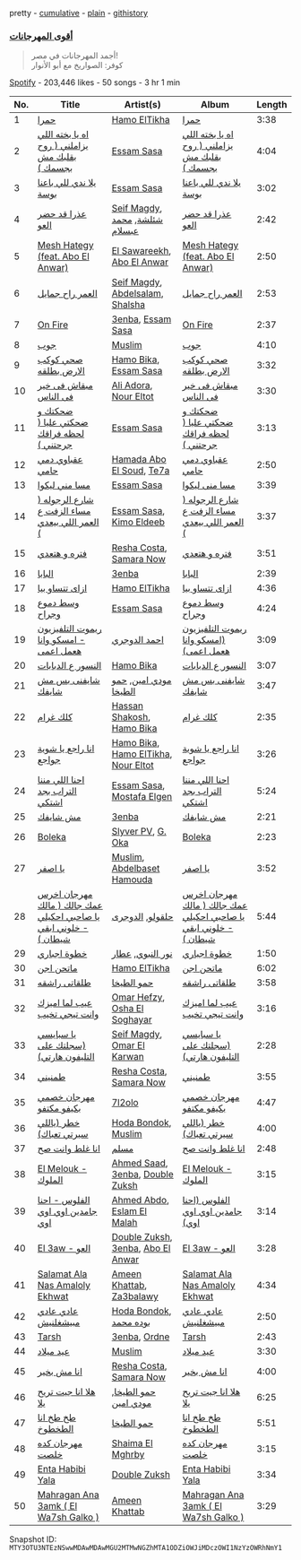 pretty - [cumulative](/playlists/cumulative/37i9dQZF1DX4qF0846GNk8.md) - [plain](/playlists/plain/37i9dQZF1DX4qF0846GNk8) - [githistory](https://github.githistory.xyz/mackorone/spotify-playlist-archive/blob/main/playlists/plain/37i9dQZF1DX4qF0846GNk8)

### [أقوى المهرجانات](https://open.spotify.com/playlist/37i9dQZF1DX4qF0846GNk8)

> أجمد المهرجانات في مصر!  <br/> كوفر: الصواريخ مع أبو الأنوار

[Spotify](https://open.spotify.com/user/spotify) - 203,446 likes - 50 songs - 3 hr 1 min

| No. | Title | Artist(s) | Album | Length |
|---|---|---|---|---|
| 1 | [حمرا](https://open.spotify.com/track/0nkJCooURSEVpWFpeYOzeI) | [Hamo ElTikha](https://open.spotify.com/artist/1j6Pf2MLM2G87CSAWK78V7) | [حمرا](https://open.spotify.com/album/0g8MIat372o8vp1Shk1sMe) | 3:38 |
| 2 | [اه يا بخته اللي يزاملني \( روح بقلبك مش بجسمك \)](https://open.spotify.com/track/7ydZcXrYQhW0YRGsH7zgJr) | [Essam Sasa](https://open.spotify.com/artist/2KjiHtx0h8tyJXbg8aYRgu) | [اه يا بخته اللي يزاملني \( روح بقلبك مش بجسمك \)](https://open.spotify.com/album/4uWndJo5yNbF9jQw4MkNGU) | 4:04 |
| 3 | [يلا ندي للي باعنا بوسة](https://open.spotify.com/track/6kQSn6wpNfhi6okDREctqv) | [Essam Sasa](https://open.spotify.com/artist/2KjiHtx0h8tyJXbg8aYRgu) | [يلا ندي للي باعنا بوسة](https://open.spotify.com/album/4KfbVuvo0ZUztFoyB3LY0s) | 3:02 |
| 4 | [عذرا قد حضر العو](https://open.spotify.com/track/4sN9tEkslUyImMrckTqjut) | [Seif Magdy](https://open.spotify.com/artist/36QfEZXB5iGSrD0SxwRNkE), [شئلشة](https://open.spotify.com/artist/6g5gJTj2RuFHU1y5dDWbY2), [محمد عبسلام](https://open.spotify.com/artist/3mITpO5lgkYAQFglY4ZFyZ) | [عذرا قد حضر العو](https://open.spotify.com/album/5PO1g2zD7NMsBNpkxVqDUr) | 2:42 |
| 5 | [Mesh Hategy \(feat\. Abo El Anwar\)](https://open.spotify.com/track/4Xix6C8Ny51e3l6ZGzFCBA) | [El Sawareekh](https://open.spotify.com/artist/5rNrRYsRVaRJDQhA1PEC6t), [Abo El Anwar](https://open.spotify.com/artist/2H6XYL9D5Z3ErkxCD0gmD6) | [Mesh Hategy \(feat\. Abo El Anwar\)](https://open.spotify.com/album/6IVMIrWOyWsjfLXBATH3Jb) | 2:50 |
| 6 | [العمر راح جمايل](https://open.spotify.com/track/2tDHfhOcCyIlT2cMc2MbLs) | [Seif Magdy](https://open.spotify.com/artist/36QfEZXB5iGSrD0SxwRNkE), [Abdelsalam](https://open.spotify.com/artist/1RYiKhiu6grbHvPZIuO18y), [Shalsha](https://open.spotify.com/artist/7JvNUhrLYfqBSIPfa5N12E) | [العمر راح جمايل](https://open.spotify.com/album/4t5IE26L1Y0HcP0SMBoDti) | 2:53 |
| 7 | [On Fire](https://open.spotify.com/track/4gQ6fFX5GwpUc7TdthnnKw) | [3enba](https://open.spotify.com/artist/4U7K3Xm1CXe5FpBGYUcHUZ), [Essam Sasa](https://open.spotify.com/artist/2KjiHtx0h8tyJXbg8aYRgu) | [On Fire](https://open.spotify.com/album/5slczLOKT1ESCYUN6CNBQc) | 2:37 |
| 8 | [جوب](https://open.spotify.com/track/00iZxf2j4qUqsSa7HOngwZ) | [Muslim](https://open.spotify.com/artist/63OMTYC88PAsd7ffM3ErQv) | [جوب](https://open.spotify.com/album/0sUROVLFIxptdj9P8Vssyn) | 4:10 |
| 9 | [صحي كوكب الارض بطلقه](https://open.spotify.com/track/3mCb5WZoHBniD8ZaR9uACn) | [Hamo Bika](https://open.spotify.com/artist/054D7n62qxjhkfcBZhdRSI), [Essam Sasa](https://open.spotify.com/artist/2KjiHtx0h8tyJXbg8aYRgu) | [صحي كوكب الارض بطلقه](https://open.spotify.com/album/2jPqDPQRfPQVfVgtiD9i8T) | 3:32 |
| 10 | [مبقاش فى خير فى الناس](https://open.spotify.com/track/4GT37oFB2kTll36C5c8Ohl) | [Ali Adora](https://open.spotify.com/artist/1YBCglSx16gpk34ayxU5Dp), [Nour Eltot](https://open.spotify.com/artist/73XccIf98HDXk4ZeJNe6Hq) | [مبقاش فى خير فى الناس](https://open.spotify.com/album/1B8QQCVTYNFHmhIlu3SH8A) | 3:30 |
| 11 | [ضحكتك و ضحكتي عليا \( لحظه فراقك جرحتني \)](https://open.spotify.com/track/5WQ4GUTek3BUnjmcoxf4cU) | [Essam Sasa](https://open.spotify.com/artist/2KjiHtx0h8tyJXbg8aYRgu) | [ضحكتك و ضحكتي عليا \( لحظه فراقك جرحتني \)](https://open.spotify.com/album/0eVad4eWSNMuOpe55MdZUZ) | 3:13 |
| 12 | [عقباوي دمي حامي](https://open.spotify.com/track/589yxRQaTsgjX23dBtgaIz) | [Hamada Abo El Soud](https://open.spotify.com/artist/46Mk53pIP0buQqvhKNlsAH), [Te7a](https://open.spotify.com/artist/5upPnqjYhTrlCrxCwQqTyC) | [عقباوي دمي حامي](https://open.spotify.com/album/46ThkQd2YDMj6yFH1DZaWE) | 2:50 |
| 13 | [مسا مني ليكوا](https://open.spotify.com/track/7qnR06N2Ekj9iBOQHiFqdq) | [Essam Sasa](https://open.spotify.com/artist/2KjiHtx0h8tyJXbg8aYRgu) | [مسا منى ليكوا](https://open.spotify.com/album/7xJews3EUUzYDq1Ycez0Kq) | 3:39 |
| 14 | [شارع الرجوله \( مساء الزفت ع العمر اللي بيعدي \)](https://open.spotify.com/track/7nN8eFZ4dgP19pUGZYEOJt) | [Essam Sasa](https://open.spotify.com/artist/2KjiHtx0h8tyJXbg8aYRgu), [Kimo Eldeeb](https://open.spotify.com/artist/18A2yU1GvQnE6cozN5oJky) | [شارع الرجوله \( مساء الزفت ع العمر اللي بيعدي \)](https://open.spotify.com/album/2Dl54ixdiIKlln84W2uIoY) | 3:37 |
| 15 | [فتره و هتعدي](https://open.spotify.com/track/0eAQPO9lxQqc7F4BOy85As) | [Resha Costa](https://open.spotify.com/artist/5VXbENspI2Q0cRiVZ828U8), [Samara Now](https://open.spotify.com/artist/33C02CFofpaWCgYTPD1au0) | [فتره و هتعدي](https://open.spotify.com/album/12sDRnt0r4O3pua8zStqni) | 3:51 |
| 16 | [البابا](https://open.spotify.com/track/7hYdamEgzysb2hiOUDXb66) | [3enba](https://open.spotify.com/artist/4U7K3Xm1CXe5FpBGYUcHUZ) | [البابا](https://open.spotify.com/album/2vQiKmLoDMDSdwzQkNWmnr) | 2:39 |
| 17 | [ازاى تتساو بيا](https://open.spotify.com/track/191eHjlFxHTFTbYmmd1vJ4) | [Hamo ElTikha](https://open.spotify.com/artist/1j6Pf2MLM2G87CSAWK78V7) | [ازاى تتساو بيا](https://open.spotify.com/album/6Nh5cETpD4ej0JSmgM9GUy) | 4:36 |
| 18 | [وسط دموع وجراح](https://open.spotify.com/track/3FdV0iO6fskyPeYnrMsKPM) | [Essam Sasa](https://open.spotify.com/artist/2KjiHtx0h8tyJXbg8aYRgu) | [وسط دموع وجراح](https://open.spotify.com/album/5QcbolYaY1VvcTKA2mvu0T) | 4:24 |
| 19 | [ريموت التلفيزيون \- امسكو وانا هعمل اعمى](https://open.spotify.com/track/7DUPgXQK4NvmRrPFlVhfx2) | [احمد الدوجري](https://open.spotify.com/artist/4tPw8P1LjszW37cRa0asVA) | [ريموت التلفيزيون \(امسكو وانا هعمل اعمى\)](https://open.spotify.com/album/4ayeNoazhIEgP5drJ1Dl5P) | 3:09 |
| 20 | [النسور ع الدبابات](https://open.spotify.com/track/6n1P8XVuCBEJHkyKgtNOWz) | [Hamo Bika](https://open.spotify.com/artist/054D7n62qxjhkfcBZhdRSI) | [النسور ع الدبابات](https://open.spotify.com/album/0vvrJe3Ip4wSP9UHaPGJYc) | 3:07 |
| 21 | [شايفنى بس مش شايفك](https://open.spotify.com/track/7yZMTFgZKb1EFNKYSai1yS) | [مودي امين](https://open.spotify.com/artist/5KyjLQ01zRYXx6wLuiM8gI), [حمو الطيخا](https://open.spotify.com/artist/5ti8g7X1OG2lGsagt6GB3t) | [شايفنى بس مش شايفك](https://open.spotify.com/album/26Tm4L4U6efme9KK7TBFTR) | 3:47 |
| 22 | [كلك غرام](https://open.spotify.com/track/6CVM9gIrpVJyoYdwfMAE2G) | [Hassan Shakosh](https://open.spotify.com/artist/62IUrFqq28x2SbRdzm9sQt), [Hamo Bika](https://open.spotify.com/artist/054D7n62qxjhkfcBZhdRSI) | [كلك غرام](https://open.spotify.com/album/25YIcugrVu5yzMt8Tmfeq5) | 2:35 |
| 23 | [انا راجع يا شوية جواجع](https://open.spotify.com/track/5oZ6qfK8eACA82PxhUKeN7) | [Hamo Bika](https://open.spotify.com/artist/054D7n62qxjhkfcBZhdRSI), [Hamo ElTikha](https://open.spotify.com/artist/1j6Pf2MLM2G87CSAWK78V7), [Nour Eltot](https://open.spotify.com/artist/73XccIf98HDXk4ZeJNe6Hq) | [انا راجع يا شوية جواجع](https://open.spotify.com/album/1j4Bs2KzSO65Aj7SQU6t1R) | 3:26 |
| 24 | [احنا اللي مننا التراب بجد اشتكي](https://open.spotify.com/track/1EMaJKcQU0qjNyLEUQZIIg) | [Essam Sasa](https://open.spotify.com/artist/2KjiHtx0h8tyJXbg8aYRgu), [Mostafa Elgen](https://open.spotify.com/artist/6waWgmPILhG345nVwJfb4N) | [احنا اللي مننا التراب بجد اشتكي](https://open.spotify.com/album/6D9STyIeYzS4NuZrqTHuEX) | 5:24 |
| 25 | [مش شايفك](https://open.spotify.com/track/348qlmHvImqrjdgqlwvPjr) | [3enba](https://open.spotify.com/artist/4U7K3Xm1CXe5FpBGYUcHUZ) | [مش شايفك](https://open.spotify.com/album/0C8L9omqkyv8af3yCXNg7L) | 2:21 |
| 26 | [Boleka](https://open.spotify.com/track/4nj0TWlpj3hPgx8jTgkFzF) | [Slyver PV](https://open.spotify.com/artist/6WCzZyJR1Kt9X1oare81V8), [G\. Oka](https://open.spotify.com/artist/6EZ1sLlOJzgFJzfWUnF0Py) | [Boleka](https://open.spotify.com/album/6PvzO5ytpicA0jDEPBgTqy) | 2:23 |
| 27 | [يا اصفر](https://open.spotify.com/track/5GGtKquPqPbdlom5OBeLqT) | [Muslim](https://open.spotify.com/artist/63OMTYC88PAsd7ffM3ErQv), [Abdelbaset Hamouda](https://open.spotify.com/artist/214and19aAubWpZFKo7bnv) | [يا اصفر](https://open.spotify.com/album/7ILwar3dYtlYcXn0RNhsdR) | 3:52 |
| 28 | [مهرجان اخرس عمك جالك \( مالك يا صاحبي احكيلي \- خلوني ابقي شيطان \)](https://open.spotify.com/track/7HwAJD7l8JhAJtlKDYBY0F) | [حلقولو](https://open.spotify.com/artist/7b9HTYLzKkHgp3qaC6mr4V), [الدوجرى](https://open.spotify.com/artist/5qxlcrQWyPwEwdZ3PDFe2X) | [مهرجان اخرس عمك جالك \( مالك يا صاحبي احكيلي \- خلوني ابقي شيطان \)](https://open.spotify.com/album/2wvuf3nTDEhD2kZivp7LjS) | 5:44 |
| 29 | [خطوة اجباري](https://open.spotify.com/track/06h6dQDVdXjnIOXGXabW02) | [نور النبوي](https://open.spotify.com/artist/2lvyyBvz0mMzl57uxbzQ15), [عطار](https://open.spotify.com/artist/0qYgCdqD3rVSoguhaDGGWZ) | [خطوة اجباري](https://open.spotify.com/album/74il7VqlKq7JEM1oiTrIm5) | 1:50 |
| 30 | [ماتحن اجن](https://open.spotify.com/track/42m5ObDoL7JoWfnO1tzQLg) | [Hamo ElTikha](https://open.spotify.com/artist/1j6Pf2MLM2G87CSAWK78V7) | [ماتحن اجن](https://open.spotify.com/album/1FuyzSkOlkk8ykWsLd6zV5) | 6:02 |
| 31 | [طلقاتى راشقه](https://open.spotify.com/track/4iYtRR9CT61D5pLQDx24BO) | [حمو الطيخا](https://open.spotify.com/artist/5ti8g7X1OG2lGsagt6GB3t) | [طلقاتى راشقه](https://open.spotify.com/album/3Tua3fOucXngD1nxbFqWtJ) | 3:58 |
| 32 | [عيب لما اميزك وانت تيجي تخيب](https://open.spotify.com/track/1CJGek8OtoOU2UpNsrxOzZ) | [Omar Hefzy](https://open.spotify.com/artist/37HcYZ2Ut9iLVuEjoIsfUs), [Osha El Soghayar](https://open.spotify.com/artist/0XeE9hyikmXTzIvqrB6Mhc) | [عيب لما اميزك وانت تيجي تخيب](https://open.spotify.com/album/5emKkF3DSNPEUmrz7l5ldz) | 3:16 |
| 33 | [يا سبايسي \(سجلتك على التليفون هارتي\)](https://open.spotify.com/track/5RmuMcCHkMTkos8SdnRohq) | [Seif Magdy](https://open.spotify.com/artist/36QfEZXB5iGSrD0SxwRNkE), [Omar El Karwan](https://open.spotify.com/artist/2Ggdg8zHMqZpLyvlGS41Zr) | [يا سبايسي \(سجلتك على التليفون هارتي\)](https://open.spotify.com/album/7jvcy3vt3Jc5JaBiGS9vJO) | 2:28 |
| 34 | [طمنيني](https://open.spotify.com/track/02WytyOun59cEcy1LhyGP3) | [Resha Costa](https://open.spotify.com/artist/5VXbENspI2Q0cRiVZ828U8), [Samara Now](https://open.spotify.com/artist/33C02CFofpaWCgYTPD1au0) | [طمنيني](https://open.spotify.com/album/48Hqj988XJYOOzaudRAj70) | 3:55 |
| 35 | [مهرجان خصمي بكيفو مكتفو](https://open.spotify.com/track/3L8EMN39GeZr6kXTxHTXpz) | [7l2olo](https://open.spotify.com/artist/6ZgtIJDAZHRNfnkSZI1oJt) | [مهرجان خصمي بكيفو مكتفو](https://open.spotify.com/album/7nke7ljG583Vv8lDQbyA6A) | 4:47 |
| 36 | [خطر \(ياللي سيرتي تعباك\)](https://open.spotify.com/track/1C6pNXiVfcKO49JttTv0xJ) | [Hoda Bondok](https://open.spotify.com/artist/3fyqTnSY7KwpOnO6zdHPVH), [Muslim](https://open.spotify.com/artist/63OMTYC88PAsd7ffM3ErQv) | [خطر \(ياللي سيرتي تعباك\)](https://open.spotify.com/album/6nXBRUkDo8ttEm2DItn3sY) | 4:00 |
| 37 | [انا غلط وانت صح](https://open.spotify.com/track/1FdmNIhPF6ygJlgoM9rt8S) | [مسلم](https://open.spotify.com/artist/3T3MXGyT0JUhh8QiW7X2Ha) | [انا غلط وانت صح](https://open.spotify.com/album/3qpB9MldixtzVCFNsAa4Z2) | 2:48 |
| 38 | [El Melouk \- الملوك](https://open.spotify.com/track/04vHPXVGnb51q13NBoW22W) | [Ahmed Saad](https://open.spotify.com/artist/5D2ui1KD49TfyCDb35zf5V), [3enba](https://open.spotify.com/artist/4U7K3Xm1CXe5FpBGYUcHUZ), [Double Zuksh](https://open.spotify.com/artist/02T4vKIGje48LHpXmJoEwo) | [El Melouk \- الملوك](https://open.spotify.com/album/3eMTz433EZ3pEHtszeiIL2) | 3:15 |
| 39 | [الفلوس \- احنا جامدين اوي اوي اوي](https://open.spotify.com/track/5doKqxjbNAqwtSs0vRx7D5) | [Ahmed Abdo](https://open.spotify.com/artist/3wBceLeEWRgOJOM8uRxG7k), [Eslam El Malah](https://open.spotify.com/artist/4OPOlr1iwqlWI09q8IsCKv) | [الفلوس \(احنا جامدين اوي اوي اوي\)](https://open.spotify.com/album/3CeCK1MJ361CXE83m7s41E) | 3:14 |
| 40 | [El 3aw \- العو](https://open.spotify.com/track/3yCO77szbEBiah3kTM70QM) | [Double Zuksh](https://open.spotify.com/artist/02T4vKIGje48LHpXmJoEwo), [3enba](https://open.spotify.com/artist/4U7K3Xm1CXe5FpBGYUcHUZ), [Abo El Anwar](https://open.spotify.com/artist/2H6XYL9D5Z3ErkxCD0gmD6) | [El 3aw \- العو](https://open.spotify.com/album/7pduZbuDZ53U3jeDTYJQej) | 3:28 |
| 41 | [Salamat Ala Nas Amaloly Ekhwat](https://open.spotify.com/track/4iRzMFqyNbX0xAY9iAtTic) | [Ameen Khattab](https://open.spotify.com/artist/15EdXJSvJSrjOGXsIimK0d), [Za3balawy](https://open.spotify.com/artist/0LNuyfLPfLYwbMvwXXqh1V) | [Salamat Ala Nas Amaloly Ekhwat](https://open.spotify.com/album/1WGEKcC8jwAFoXGANK9DQn) | 4:34 |
| 42 | [عادي عادي مبيشغلنيش](https://open.spotify.com/track/24JteCymkDnedpSDPCjLCR) | [Hoda Bondok](https://open.spotify.com/artist/3fyqTnSY7KwpOnO6zdHPVH), [بوده محمد](https://open.spotify.com/artist/1RqbnHZJu6fkerAn262p31) | [عادي عادي مبيشغلنيش](https://open.spotify.com/album/2EhOx2z4MHnBhjFlf6D2Q0) | 2:50 |
| 43 | [Tarsh](https://open.spotify.com/track/5iuZ87tYtYAfd4VkuzN4Zl) | [3enba](https://open.spotify.com/artist/4U7K3Xm1CXe5FpBGYUcHUZ), [Ordne](https://open.spotify.com/artist/6eEgtjJ64JAlgjqyBPzkqH) | [Tarsh](https://open.spotify.com/album/30watsIksrxiSzUcTLC1FE) | 2:43 |
| 44 | [عيد ميلاد](https://open.spotify.com/track/5jXrmO3gbEVhRTCQn3TGUs) | [Muslim](https://open.spotify.com/artist/63OMTYC88PAsd7ffM3ErQv) | [عيد ميلاد](https://open.spotify.com/album/323DKyNQY9frSlejl10pdl) | 3:30 |
| 45 | [انا مش بخير](https://open.spotify.com/track/1skV79eQyXq6pzoxKnRhlM) | [Resha Costa](https://open.spotify.com/artist/5VXbENspI2Q0cRiVZ828U8), [Samara Now](https://open.spotify.com/artist/33C02CFofpaWCgYTPD1au0) | [انا مش بخير](https://open.spotify.com/album/7IcuhUkMCviAGIVDnB1H6v) | 4:00 |
| 46 | [هلا انا جيت تريح يلا](https://open.spotify.com/track/17H3IfzbBDHZQsR49cCqkA) | [حمو الطيخا](https://open.spotify.com/artist/5ti8g7X1OG2lGsagt6GB3t), [مودي امين](https://open.spotify.com/artist/5KyjLQ01zRYXx6wLuiM8gI) | [هلا انا جيت تريح يلا](https://open.spotify.com/album/2HaoiAQBLEzr6b7b5BQXl5) | 6:25 |
| 47 | [طخ طخ انا الطخطوخ](https://open.spotify.com/track/6stW4DuSMCxC7BNcVlF8yV) | [حمو الطيخا](https://open.spotify.com/artist/5ti8g7X1OG2lGsagt6GB3t) | [طخ طخ انا الطخطوخ](https://open.spotify.com/album/6l7ow81eOmAlhtTwy6U7cQ) | 5:51 |
| 48 | [مهرجان كده خلصت](https://open.spotify.com/track/6CvFpZn8hZQsjZg8e38pSM) | [Shaima El Mghrby](https://open.spotify.com/artist/4ISuS0WVMBbemeaLxNSszD) | [مهرجان كده خلصت](https://open.spotify.com/album/5HImvzUJHxV4n2mBBTUSrT) | 3:15 |
| 49 | [Enta Habibi Yala](https://open.spotify.com/track/1X4b08iGSB0OuT5o8fa6vm) | [Double Zuksh](https://open.spotify.com/artist/02T4vKIGje48LHpXmJoEwo) | [Enta Habibi Yala](https://open.spotify.com/album/4HF55ccNWOTKzhzVX3h4Lw) | 3:34 |
| 50 | [Mahragan Ana 3amk \( El Wa7sh Galko \)](https://open.spotify.com/track/6cTjz8NSpckBwPwSmrILZd) | [Ameen Khattab](https://open.spotify.com/artist/15EdXJSvJSrjOGXsIimK0d) | [Mahragan Ana 3amk \( El Wa7sh Galko \)](https://open.spotify.com/album/4kiupm5N7gg9BD22G03eVC) | 3:29 |

Snapshot ID: `MTY3OTU3NTEzNSwwMDAwMDAwMGU2MTMwNGZhMTA1ODZiOWJiMDczOWI1NzYzOWRhNmY1`
